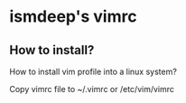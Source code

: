 # ismdeep's vimrc

## How to install?
How to install vim profile into a linux system?

Copy vimrc file to ~/.vimrc or /etc/vim/vimrc
